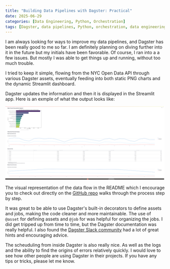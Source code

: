 ```yaml
---
title: "Building Data Pipelines with Dagster: Practical"
date: 2025-06-29
categories: [Data Engineering, Python, Orchestration]
tags: [Dagster, data pipelines, Python, orchestration, data engineering]
---
```


I am always looking for ways to improve my data pipelines, and Dagster has been really good to me so far.  I am definitely planning on diving further into it in the future but my initials have been favorable.  Of course, I ran into a a few issues.  But mostly I was able to get things up and running, without too much trouble.  




I tried to keep it simple, flowing from the NYC Open Data API through various Dagster assets, eventually feeding into both static PNG charts and the dynamic Streamlit dashboard. 

Dagster updates the information and then it is displayed in the Streamlit app.  Here is an exmple of what the output looks like:

<img src="/assets/img/streamdagster.png" alt="Dagster streamlit image" width="600px">

The visual representation of the data flow in the README which I encourage you to check out directly on the [GitHub repo](https://github.com/TJAdryan/dagster_starter) walks through the process step by step. 

It was great to be able to use Dagster's built-in decorators to define assets and jobs, making the code cleaner and more maintainable. The use of `@asset` for defining assets and `@job` for was helpful for organizing the jobs.  I did get tripped up from time to time, but the Dagster documentation was really helpful.  I also found the [Dagster Slack community](https://dagster.io/community) had a lot of great hints and encouraging advice.

The scheuduling from inside Dagster is also really nice.  As well as the logs and the ability to find the origins of errors relatively quickly.  I would love to see how other people are using Dagster in their projects.  If you have any tips or tricks, please let me know.  

